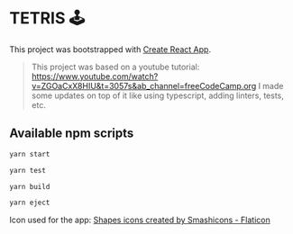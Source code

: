  # TETRIS 🕹️

This project was bootstrapped with [Create React App](https://github.com/facebook/create-react-app).

> This project was based on a youtube tutorial: https://www.youtube.com/watch?v=ZGOaCxX8HIU&t=3057s&ab_channel=freeCodeCamp.org
> I made some updates on top of it like using typescript, adding linters, tests, etc.
## Available npm scripts

```bash 
yarn start
```

```bash 
yarn test
```

```bash 
yarn build
```

```bash 
yarn eject
```


Icon used for the app: 
<a href="https://www.flaticon.com/free-icons/shapes" title="shapes icons">Shapes icons created by Smashicons - Flaticon</a>
